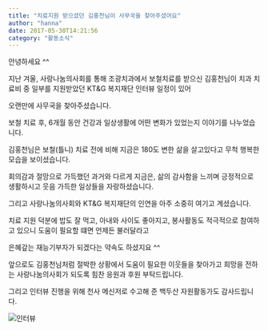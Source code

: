 ```yaml
---
title: "치료지원 받으셨던 김홍천님이 사무국을 찾아주셨어요"
author: "hanna"
date: 2017-05-30T14:21:56
category: "활동소식"
---
```


안녕하세요 ^^

지난 겨울, 사랑나눔의사회를 통해 조광치과에서 보철치료를 받으신 김홍천님이 치과 치료비 중 일부를 지원받았던 KT&G 복지재단 인터뷰 일정이 있어

오랜만에 사무국을 찾아주셨습니다.

보철 치료 후, 6개월 동안 건강과 일상생활에 어떤 변화가 있었는지 이야기를 나누었습니다.

김홍천님은 보철(틀니) 치료 전에 비해 지금은 180도 변한 삶을 살고있다고 무척 행복한 모습을 보이셨습니다.

회의감과 절망으로 가득했던 과거와 다르게 지금은, 삶의 감사함을 느끼며 긍정적으로 생활하시고 웃음 가득한 일상들을 자랑하셨습니다.

그리고 사랑나눔의사회와 KT&G 복지재단의 인연을 아주 소중히 여기고 계셨습니다.

치료 지원 덕분에 밥도 잘 먹고, 아내와 사이도 좋아지고, 봉사활동도 적극적으로 참여하고 있으니 도움이 필요할 떄면 언제든 불러달라고

은혜갚는 재능기부자가 되겠다는 약속도 하셨지요 ^^

앞으로도 김홍천님처럼 절박한 상황에서 도움이 필요한 이웃들을 찾아가고 희망을 전하는 사랑나눔의사회가 되도록 힘찬 응원과 후원 부탁드립니다.

그리고 인터뷰 진행을 위해 천사 메신저로 수고해 준 백두산 자원활동가도 감사드립니다.

![인터뷰](/files/attach/images/2318/576/033/65c11ad37c791ef3e00e59a661ce2c41.jpg)
